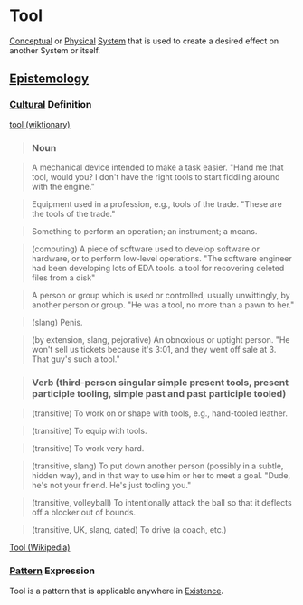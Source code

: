 # Tool

[Conceptual](./conceptual-system.md) or [Physical](./physical-system.md) [System](./system.md) that is used to create a desired effect on another System or itself.

## [Epistemology](./epistemology.md)

### [Cultural](./culture.md) Definition

<a href="http://en.wiktionary.org/wiki/tool" target="_blank">tool (wiktionary)</a>

> ### Noun

> ​A mechanical device intended to make a task easier. "Hand me that tool, would you? I don't have the right tools to start fiddling around with the engine."

> Equipment used in a profession, e.g., tools of the trade. "These are the tools of the trade."

> Something to perform an operation; an instrument; a means.

> (computing) A piece of software used to develop software or hardware, or to perform low-level operations. "The software engineer had been developing lots of EDA tools. a tool for recovering deleted files from a disk"

> A person or group which is used or controlled, usually unwittingly, by another person or group. "He was a tool, no more than a pawn to her."

> (slang) Penis.

> (by extension, slang, pejorative) An obnoxious or uptight person. "He won't sell us tickets because it's 3:01, and they went off sale at 3. That guy's such a tool."

> ### Verb (third-person singular simple present tools, present participle tooling, simple past and past participle tooled)


> (transitive) To work on or shape with tools, e.g., hand-tooled leather.

> (transitive) To equip with tools.

> (transitive) To work very hard.

> (transitive, slang) To put down another person (possibly in a subtle, hidden way), and in that way to use him or her to meet a goal. "Dude, he's not your friend. He's just tooling you."

> (transitive, volleyball) To intentionally attack the ball so that it deflects off a blocker out of bounds.

> (transitive, UK, slang, dated) To drive (a coach, etc.)

<a href="https://en.wikipedia.org/wiki/Tool" target="_blank">Tool (Wikipedia)</a>

### [Pattern](./pattern.md) Expression

Tool is a pattern that is applicable anywhere in [Existence](./existence.md).
